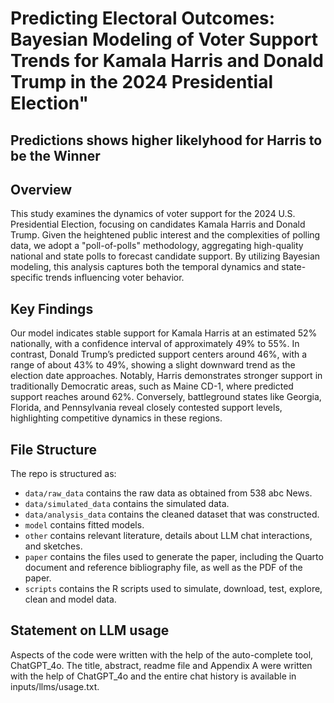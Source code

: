 # Predicting Electoral Outcomes: Bayesian Modeling of Voter Support Trends for Kamala Harris and Donald Trump in the 2024 Presidential Election"
## Predictions shows higher likelyhood for Harris to be the Winner

## Overview
This study examines the dynamics of voter support for the 2024 U.S. Presidential Election, focusing on candidates Kamala Harris and Donald Trump. Given the heightened public interest and the complexities of polling data, we adopt a "poll-of-polls" methodology, aggregating high-quality national and state polls to forecast candidate support. By utilizing Bayesian modeling, this analysis captures both the temporal dynamics and state-specific trends influencing voter behavior.

## Key Findings
Our model indicates stable support for Kamala Harris at an estimated 52% nationally, with a confidence interval of approximately 49% to 55%. In contrast, Donald Trump’s predicted support centers around 46%, with a range of about 43% to 49%, showing a slight downward trend as the election date approaches. Notably, Harris demonstrates stronger support in traditionally Democratic areas, such as Maine CD-1, where predicted support reaches around 62%. Conversely, battleground states like Georgia, Florida, and Pennsylvania reveal closely contested support levels, highlighting competitive dynamics in these regions.

## File Structure

The repo is structured as:

-   `data/raw_data` contains the raw data as obtained from 538 abc News.
-   `data/simulated_data` contains the simulated data.
-   `data/analysis_data` contains the cleaned dataset that was constructed.
-   `model` contains fitted models. 
-   `other` contains relevant literature, details about LLM chat interactions, and sketches.
-   `paper` contains the files used to generate the paper, including the Quarto document and reference bibliography file, as well as the PDF of the paper. 
-   `scripts` contains the R scripts used to simulate, download, test, explore, clean and model data.


## Statement on LLM usage

Aspects of the code were written with the help of the auto-complete tool, ChatGPT_4o. The title, abstract, readme file and Appendix A were written with the help of ChatGPT_4o and the entire chat history is available in inputs/llms/usage.txt.
